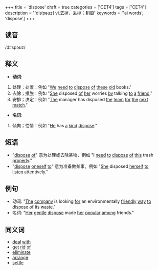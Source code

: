 +++
title = 'dispose'
draft = true
categories = ['CET4']
tags = ['CET4']
description = '[disˈpəuz] vi.去掉，丢掉；销毁'
keywords = ['ai words', 'dispose']
+++

## 读音
/dɪˈspəʊz/

## 释义
- **动词**:
1. 处理；处置：例如 "[We](/zh/post/we/) [need](/zh/post/need/) [to](/zh/post/to/) [dispose](/zh/post/dispose/) [of](/zh/post/of/) [these](/zh/post/these/) [old](/zh/post/old/) books."
2. 去除；摆脱：例如 "[She](/zh/post/she/) disposed [of](/zh/post/of/) [her](/zh/post/her/) worries [by](/zh/post/by/) talking [to](/zh/post/to/) [a](/zh/post/a/) [friend](/zh/post/friend/)."
3. 安排；决定：例如 "[The](/zh/post/the/) manager has disposed [the](/zh/post/the/) [team](/zh/post/team/) [for](/zh/post/for/) [the](/zh/post/the/) [next](/zh/post/next/) [match](/zh/post/match/)."

- **名词**:
1. 倾向；性情：例如 "[He](/zh/post/he/) has [a](/zh/post/a/) [kind](/zh/post/kind/) [dispose](/zh/post/dispose/)."

## 短语
- "[dispose](/zh/post/dispose/) [of](/zh/post/of/)" 意为处理或去除某物，例如 "I [need](/zh/post/need/) [to](/zh/post/to/) [dispose](/zh/post/dispose/) [of](/zh/post/of/) [this](/zh/post/this/) trash [properly](/zh/post/properly/)."
- "[dispose](/zh/post/dispose/) [oneself](/zh/post/oneself/) [to](/zh/post/to/)" 意为准备做某事，例如 "[She](/zh/post/she/) disposed [herself](/zh/post/herself/) [to](/zh/post/to/) [listen](/zh/post/listen/) attentively."

## 例句
- 动词: "[The](/zh/post/the/) [company](/zh/post/company/) is looking [for](/zh/post/for/) an environmentally [friendly](/zh/post/friendly/) [way](/zh/post/way/) [to](/zh/post/to/) [dispose](/zh/post/dispose/) [of](/zh/post/of/) [its](/zh/post/its/) [waste](/zh/post/waste/)."
- 名词: "[Her](/zh/post/her/) [gentle](/zh/post/gentle/) [dispose](/zh/post/dispose/) made [her](/zh/post/her/) [popular](/zh/post/popular/) [among](/zh/post/among/) friends."

## 同义词
- [deal](/zh/post/deal/) [with](/zh/post/with/)
- [get](/zh/post/get/) [rid](/zh/post/rid/) [of](/zh/post/of/)
- [eliminate](/zh/post/eliminate/)
- [arrange](/zh/post/arrange/)
- [settle](/zh/post/settle/)

